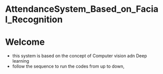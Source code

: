 # AttendanceSystem_Based_on_Facial_Recognition
# Welcome 
- this system is based on the concept of Computer vision adn Deep learning
- follow the sequence to run the codes from up to down,
